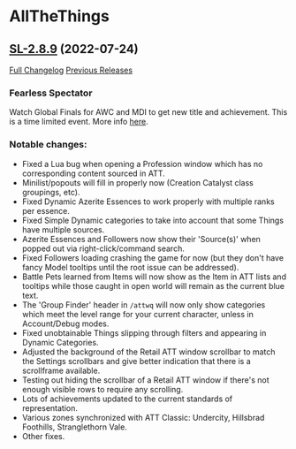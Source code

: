 # AllTheThings

## [SL-2.8.9](https://github.com/DFortun81/AllTheThings/tree/SL-2.8.9) (2022-07-24)
[Full Changelog](https://github.com/DFortun81/AllTheThings/compare/SL-2.8.8...SL-2.8.9) [Previous Releases](https://github.com/DFortun81/AllTheThings/releases)


### Fearless Spectator
Watch Global Finals for AWC and MDI to get new title and achievement. This is a time limited event. More info [here](https://worldofwarcraft.com/en-us/news/23823096/watch-the-mdi-awc-shadowlands-global-finals-and-earn-the-fearless-spectator-title).


### Notable changes:

- Fixed a Lua bug when opening a Profession window which has no corresponding content sourced in ATT.
- Minilist/popouts will fill in properly now (Creation Catalyst class groupings, etc).
- Fixed Dynamic Azerite Essences to work properly with multiple ranks per essence.
- Fixed Simple Dynamic categories to take into account that some Things have multiple sources.
- Azerite Essences and Followers now show their 'Source(s)' when popped out via right-click/command search.
- Fixed Followers loading crashing the game for now (but they don't have fancy Model tooltips until the root issue can be addressed).
- Battle Pets learned from Items will now show as the Item in ATT lists and tooltips while those caught in open world will remain as the current blue text.
- The 'Group Finder' header in `/attwq` will now only show categories which meet the level range for your current character, unless in Account/Debug modes.
- Fixed unobtainable Things slipping through filters and appearing in Dynamic Categories.
- Adjusted the background of the Retail ATT window scrollbar to match the Settings scrollbars and give better indication that there is a scrollframe available.
- Testing out hiding the scrollbar of a Retail ATT window if there's not enough visible rows to require any scrolling.
- Lots of achievements updated to the current standards of representation.
- Various zones synchronized with ATT Classic: Undercity, Hillsbrad Foothills, Stranglethorn Vale.
- Other fixes.

